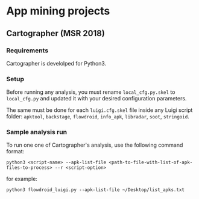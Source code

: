 # App mining projects

## Cartographer (MSR 2018)

### Requirements

Cartographer is develolped for Python3.

### Setup
Before running any analysis, you must rename `local_cfg.py.skel` to `local_cfg.py` and updated it with your desired configuration parameters. 

The same must be done for each `luigi.cfg.skel` file inside any Luigi script folder: `apktool`, `backstage`, `flowdroid`, `info_apk`, `libradar`, `soot`, `stringoid`. 

### Sample analysis run
To run one one of Cartographer's analysis, use the following command format:

`python3 <script-name> --apk-list-file <path-to-file-with-list-of-apk-files-to-process> --r <script-option>`

for example: 

`python3 flowdroid_luigi.py --apk-list-file ~/Desktop/list_apks.txt`
